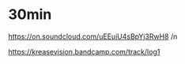 # 30min

https://on.soundcloud.com/uEEuiU4sBpYj3RwH8 /n

https://kreasevision.bandcamp.com/track/log1
